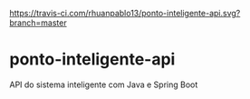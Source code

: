 https://travis-ci.com/rhuanpablo13/ponto-inteligente-api.svg?branch=master

# ponto-inteligente-api
API do sistema inteligente com Java e Spring Boot
